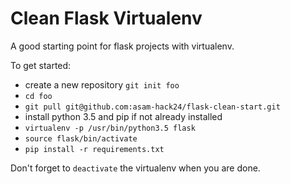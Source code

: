 # Clean Flask Virtualenv
A good starting point for flask projects with virtualenv.

To get started:
- create a new repository `git init foo`
- `cd foo`
- `git pull git@github.com:asam-hack24/flask-clean-start.git`
- install python 3.5 and pip if not already installed
- `virtualenv -p /usr/bin/python3.5 flask`
- `source flask/bin/activate`
- `pip install -r requirements.txt`

Don't forget to `deactivate` the virtualenv when you are done.
